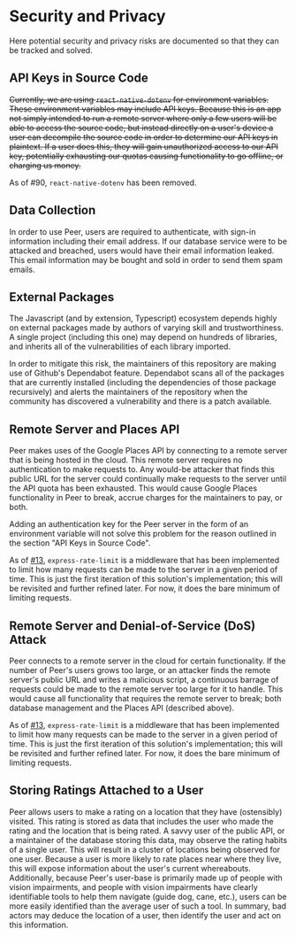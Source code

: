 # Security and Privacy

Here potential security and privacy risks are documented so that they can be tracked and solved.

## API Keys in Source Code

~~Currently, we are using `react-native-dotenv` for environment variables. These environment variables may include API keys. Because this is an app not simply intended to run a remote server where only a few users will be able to access the source code, but instead directly on a user's device a user can decompile the source code in order to determine our API keys in plaintext. If a user does this, they will gain unauthorized access to our API key, potentially exhausting our quotas causing functionality to go offline, or charging us money.~~

As of #90, `react-native-dotenv` has been removed.

## Data Collection

In order to use Peer, users are required to authenticate, with sign-in information including their email address. If our database service were to be attacked and breached, users would have their email information leaked. This email information may be bought and sold in order to send them spam emails.

## External Packages

The Javascript (and by extension, Typescript) ecosystem depends highly on external packages made by authors of varying skill and trustworthiness. A single project (including this one) may depend on hundreds of libraries, and inherits all of the vulnerabilities of each library imported.

In order to mitigate this risk, the maintainers of this repository are making use of Github's Dependabot feature. Dependabot scans all of the packages that are currently installed (including the dependencies of those package recursively) and alerts the maintainers of the repository when the community has discovered a vulnerability and there is a patch available.

## Remote Server and Places API

Peer makes uses of the Google Places API by connecting to a remote server that is being hosted in the cloud. This remote server requires no authentication to make requests to. Any would-be attacker that finds this public URL for the server could continually make requests to the server until the API quota has been exhausted. This would cause Google Places functionality in Peer to break, accrue charges for the maintainers to pay, or both.

Adding an authentication key for the Peer server in the form of an environment variable will not solve this problem for the reason outlined in the section "API Keys in Source Code".

As of [#13](https://github.com/Peer-Stevens/peer-server/pull/13), `express-rate-limit` is a middleware that has been implemented to limit how many requests can be made to the server in a given period of time. This is just the first iteration of this solution's implementation; this will be revisited and further refined later. For now, it does the bare minimum of limiting requests.

## Remote Server and Denial-of-Service (DoS) Attack

Peer connects to a remote server in the cloud for certain functionality. If the number of Peer's users grows too large, or an attacker finds the remote server's public URL and writes a malicious script, a continuous barrage of requests could be made to the remote server too large for it to handle. This would cause all functionality that requires the remote server to break; both database management and the Places API (described above).

As of [#13](https://github.com/Peer-Stevens/peer-server/pull/13), `express-rate-limit` is a middleware that has been implemented to limit how many requests can be made to the server in a given period of time. This is just the first iteration of this solution's implementation; this will be revisited and further refined later. For now, it does the bare minimum of limiting requests.

## Storing Ratings Attached to a User

Peer allows users to make a rating on a location that they have (ostensibly) visited. This rating is stored as data that includes the user who made the rating and the location that is being rated. A savvy user of the public API, or a maintainer of the database storing this data, may observe the rating habits of a single user. This will result in a cluster of locations being observed for one user. Because a user is more likely to rate places near where they live, this will expose information about the user's current whereabouts. Additionally, because Peer's user-base is primarily made up of people with vision impairments, and people with vision impairments have clearly identifiable tools to help them navigate (guide dog, cane, etc.), users can be more easily identified than the average user of such a tool. In summary, bad actors may deduce the location of a user, then identify the user and act on this information.